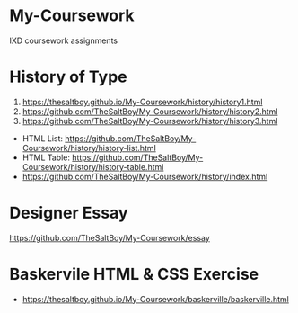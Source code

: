 # My-Coursework
IXD coursework assignments

# History of Type
1. https://thesaltboy.github.io/My-Coursework/history/history1.html
2. https://github.com/TheSaltBoy/My-Coursework/history/history2.html
3. https://github.com/TheSaltBoy/My-Coursework/history/history3.html
* HTML List: https://github.com/TheSaltBoy/My-Coursework/history/history-list.html
* HTML Table: https://github.com/TheSaltBoy/My-Coursework/history/history-table.html
* https://github.com/TheSaltBoy/My-Coursework/history/index.html

# Designer Essay
https://github.com/TheSaltBoy/My-Coursework/essay

# Baskervile HTML & CSS Exercise
* https://thesaltboy.github.io/My-Coursework/baskerville/baskerville.html
